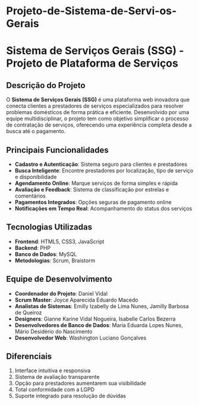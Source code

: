 # Projeto-de-Sistema-de-Servi-os-Gerais
# Sistema de Serviços Gerais (SSG) - Projeto de Plataforma de Serviços

## Descrição do Projeto

O **Sistema de Serviços Gerais (SSG)** é uma plataforma web inovadora que conecta clientes a prestadores de serviços especializados para resolver problemas domésticos de forma prática e eficiente. Desenvolvido por uma equipe multidisciplinar, o projeto tem como objetivo simplificar o processo de contratação de serviços, oferecendo uma experiência completa desde a busca até o pagamento.

## Principais Funcionalidades

- **Cadastro e Autenticação**: Sistema seguro para clientes e prestadores
- **Busca Inteligente**: Encontre prestadores por localização, tipo de serviço e disponibilidade
- **Agendamento Online**: Marque serviços de forma simples e rápida
- **Avaliação e Feedback**: Sistema de classificação por estrelas e comentários
- **Pagamentos Integrados**: Opções seguras de pagamento online
- **Notificações em Tempo Real**: Acompanhamento do status dos serviços

## Tecnologias Utilizadas

- **Frontend**: HTML5, CSS3, JavaScript
- **Backend**: PHP
- **Banco de Dados**: MySQL
- **Metodologias**: Scrum, Braistorm

## Equipe de Desenvolvimento

- **Coordenador do Projeto**: Daniel Vidal
- **Scrum Master**: Joyce Aparecida Eduardo Macedo
- **Analistas de Sistemas**: Emilly Izabelly de Lima Nunes, Jamilly Barbosa de Queiroz
- **Designers**: Gianne Karine Vidal Nogueira, Isabelle Carlos Bezerra
- **Desenvolvedores de Banco de Dados**: Maria Eduarda Lopes Nunes, Mário Desidério do Nascimento
- **Desenvolvedor Web**: Washington Luciano Gonçalves

## Diferenciais

1. Interface intuitiva e responsiva
2. Sistema de avaliação transparente
3. Opção para prestadores aumentarem sua visibilidade
4. Total conformidade com a LGPD
5. Suporte integrado para resolução de dúvidas
